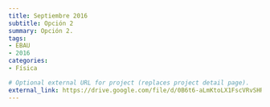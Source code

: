 ```yaml
---
title: Septiembre 2016
subtitle: Opción 2
summary: Opción 2.
tags:
- EBAU
- 2016
categories:
- Física

# Optional external URL for project (replaces project detail page).
external_link: https://drive.google.com/file/d/0B6t6-aLmKtoLX1FscVRvSHRhcnc/view
---
```

